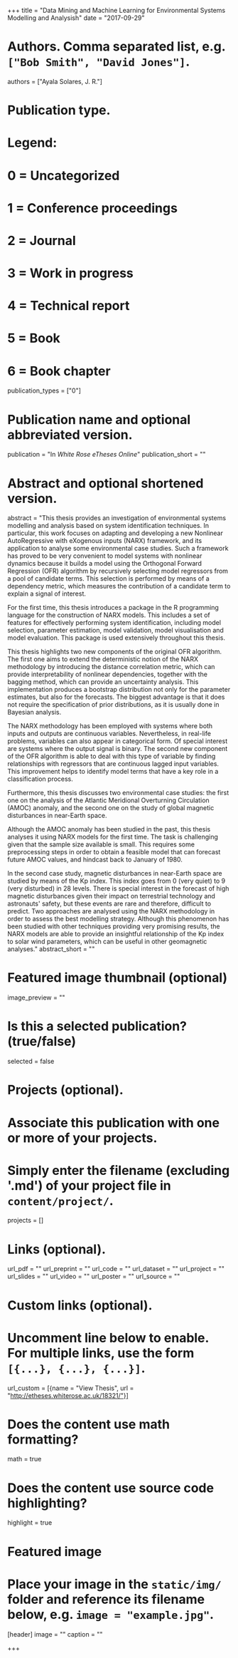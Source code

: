+++
title = "Data Mining and Machine Learning for Environmental Systems Modelling and Analysish"
date = "2017-09-29"

# Authors. Comma separated list, e.g. `["Bob Smith", "David Jones"]`.
authors = ["Ayala Solares, J. R."]

# Publication type.
# Legend:
# 0 = Uncategorized
# 1 = Conference proceedings
# 2 = Journal
# 3 = Work in progress
# 4 = Technical report
# 5 = Book
# 6 = Book chapter
publication_types = ["0"]

# Publication name and optional abbreviated version.
publication = "In *White Rose eTheses Online*"
publication_short = ""

# Abstract and optional shortened version.
abstract = "This thesis provides an investigation of environmental systems modelling and analysis based on system identification techniques. In particular, this work focuses on adapting and developing a new Nonlinear AutoRegressive with eXogenous inputs (NARX) framework, and its application to analyse some environmental case studies. Such a framework has proved to be very convenient to model systems with nonlinear dynamics because it builds a model using the Orthogonal Forward Regression (OFR) algorithm by recursively selecting model regressors from a pool of candidate terms. This selection is performed by means of a dependency metric, which measures the contribution of a candidate term to explain a signal of interest.
 
 For the first time, this thesis introduces a package in the R programming language for the construction of NARX models. This includes a set of features for effectively performing system identification, including model selection, parameter estimation, model validation, model visualisation and model evaluation. This package is used extensively throughout this thesis.
 
 This thesis highlights two new components of the original OFR algorithm. The first one aims to extend the deterministic notion of the NARX methodology by introducing the distance correlation metric, which can provide interpretability of nonlinear dependencies, together with the bagging method, which can provide an uncertainty analysis. This implementation produces a bootstrap distribution not only for the parameter estimates, but also for the forecasts. The biggest advantage is that it does not require the specification of prior distributions, as it is usually done in Bayesian analysis.
 
 The NARX methodology has been employed with systems where both inputs and outputs are continuous variables. Nevertheless, in real-life problems, variables can also appear in categorical form. Of special interest are systems where the output signal is binary. The second new component of the OFR algorithm is able to deal with this type of variable by finding relationships with regressors that are continuous lagged input variables. This improvement helps to identify model terms that have a key role in a classification process.
 
 Furthermore, this thesis discusses two environmental case studies: the first one on the analysis of the Atlantic Meridional Overturning Circulation (AMOC) anomaly, and the second one on the study of global magnetic disturbances in near-Earth space.
 
 Although the AMOC anomaly has been studied in the past, this thesis analyses it using NARX models for the first time. The task is challenging given that the sample size available is small. This requires some preprocessing steps in order to obtain a feasible model that can forecast future AMOC values, and hindcast back to January of 1980. 
 
 In the second case study, magnetic disturbances in near-Earth space are studied by means of the Kp index. This index goes from 0 (very quiet) to 9 (very disturbed) in 28 levels. There is special interest in the forecast of high magnetic disturbances given their impact on terrestrial technology and astronauts' safety, but these events are rare and therefore, difficult to predict. Two approaches are analysed using the NARX methodology in order to assess the best modelling strategy. Although this phenomenon has been studied with other techniques providing very promising results, the NARX models are able to provide an insightful relationship of the Kp index to solar wind parameters, which can be useful in other geomagnetic analyses."
abstract_short = ""

# Featured image thumbnail (optional)
image_preview = ""

# Is this a selected publication? (true/false)
selected = false

# Projects (optional).
#   Associate this publication with one or more of your projects.
#   Simply enter the filename (excluding '.md') of your project file in `content/project/`.
projects = []

# Links (optional).
url_pdf = ""
url_preprint = ""
url_code = ""
url_dataset = ""
url_project = ""
url_slides = ""
url_video = ""
url_poster = ""
url_source = ""

# Custom links (optional).
#   Uncomment line below to enable. For multiple links, use the form `[{...}, {...}, {...}]`.
url_custom = [{name = "View Thesis", url = "http://etheses.whiterose.ac.uk/18321/"}]

# Does the content use math formatting?
math = true

# Does the content use source code highlighting?
highlight = true

# Featured image
# Place your image in the `static/img/` folder and reference its filename below, e.g. `image = "example.jpg"`.
[header]
image = ""
caption = ""

+++
